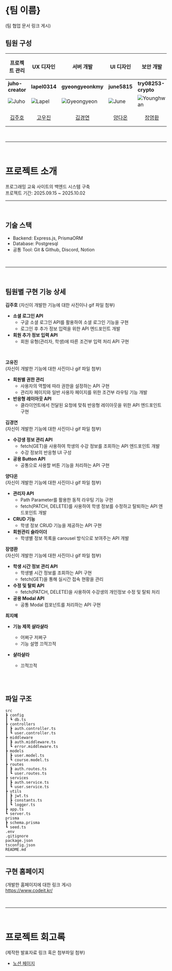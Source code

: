# {팀 이름}
(팀 협업 문서 링크 게시)
</br>

## 팀원 구성
| 프로젝트 관리 | UX 디자인 | 서버 개발 | UI 디자인 | 보안 개발 | 데이터 분석 |
|---------------------|---------------------------|---------------------|----------------|----------------|----------------|
| **juho-creator** | **lapel0314** | **gyeongyeonkmy** | **june5815** | **try08253-crypto** | **918-jihye** |
| ![Juho](https://avatars.githubusercontent.com/juho-creator) | ![Lapel](https://avatars.githubusercontent.com/lapel0314) | ![Gyeongyeon](https://avatars.githubusercontent.com/gyeongyeonkmy) | ![June](https://avatars.githubusercontent.com/june5815) | ![Younghwan](https://avatars.githubusercontent.com/try08253-crypto) | ![Jihye](https://avatars.githubusercontent.com/918-jihye) |
| <div align="center">[김주호](https://github.com/juho-creator)</div> | <div align="center">[고우진](https://github.com/lapel0314)</div> | <div align="center">[김경연](https://github.com/gyeongyeonkmy)</div> | <div align="center">[양다온](https://github.com/june5815)</div> | <div align="center">[장영환](https://github.com/try08253-crypto)</div> | <div align="center">[최지혜](https://github.com/918-jihye)</div> |


</br>

-------
</br>

# 프로젝트 소개
프로그래밍 교육 사이트의 백엔드 시스템 구축 </br>
프로젝트 기간: 2025.09.15 ~ 2025.10.02
</br>

----
</br>

## 기술 스택
- Backend: Express.js, PrismaORM
- Database: Postgresql
- 공통 Tool: Git & Github, Discord, Notion
</br>

----

</br>

## 팀원별 구현 기능 상세
**김주호**
(자신이 개발한 기능에 대한 사진이나 gif 파일 첨부)
</br>

- **소셜 로그인 API**
  - 구글 소셜 로그인 API를 활용하여 소셜 로그인 기능을 구현
  - 로그인 후 추가 정보 입력을 위한 API 엔드포인트 개발
- **회원 추가 정보 입력 API**
  - 회원 유형(관리자, 학생)에 따른 조건부 입력 처리 API 구현
</br>

**고유진** </br>
(자신이 개발한 기능에 대한 사진이나 gif 파일 첨부)

- **회원별 권한 관리**
  - 사용자의 역할에 따라 권한을 설정하는 API 구현
  - 관리자 페이지와 일반 사용자 페이지를 위한 조건부 라우팅 기능 개발
- **반응형 레이아웃 API**
  - 클라이언트에서 전달된 요청에 맞춰 반응형 레이아웃을 위한 API 엔드포인트 구현


**김경연** </br>
(자신이 개발한 기능에 대한 사진이나 gif 파일 첨부)

- **수강생 정보 관리 API**
  - fetch(GET)을 사용하여 학생의 수강 정보를 조회하는 API 엔드포인트 개발
  - 수강 정보의 반응형 UI 구성
- **공용 Button API**
  - 공통으로 사용할 버튼 기능을 처리하는 API 구현


**양다온** </br>
(자신이 개발한 기능에 대한 사진이나 gif 파일 첨부)

- **관리자 API**
  - Path Parameter를 활용한 동적 라우팅 기능 구현
  - fetch(PATCH, DELETE)를 사용하여 학생 정보를 수정하고 탈퇴하는 API 엔드포인트 개발
- **CRUD 기능**
  - 학생 정보 CRUD 기능을 제공하는 API 구현
- **회원관리 슬라이더**
  - 학생별 정보 목록을 carousel 방식으로 보여주는 API 개발

**장영환** </br>
(자신이 개발한 기능에 대한 사진이나 gif 파일 첨부)

- **학생 시간 정보 관리 API**
  - 학생별 시간 정보를 조회하는 API 구현
  - fetch(GET)을 통해 실시간 접속 현황을 관리
- **수정 및 탈퇴 API**
  - fetch(PATCH, DELETE)을 사용하여 수강생의 개인정보 수정 및 탈퇴 처리
- **공용 Modal API**
  - 공통 Modal 컴포넌트를 처리하는 API 구현

**최지혜**
- **기능 제목 샬라샬라**
  - 어쩌구 저쩌구
  - 기능 설명 끄적끄적
- **샬라샬라**
  - 끄적끄적
 
  </br></br>

## 파일 구조
```plaintext
src
┣ config
┃ ┗ db.ts
┣ controllers
┃ ┣ auth.controller.ts
┃ ┗ user.controller.ts
┣ middleware
┃ ┣ auth.middleware.ts
┃ ┗ error.middleware.ts
┣ models
┃ ┣ user.model.ts
┃ ┗ course.model.ts
┣ routes
┃ ┣ auth.routes.ts
┃ ┗ user.routes.ts
┣ services
┃ ┣ auth.service.ts
┃ ┗ user.service.ts
┣ utils
┃ ┣ jwt.ts
┃ ┣ constants.ts
┃ ┗ logger.ts
┣ app.ts
┗ server.ts
prisma
┣ schema.prisma
┗ seed.ts
.env
.gitignore
package.json
tsconfig.json
README.md
```

----

## 구현 홈페이지
(개발한 홈페이지에 대한 링크 게시) </br>
https://www.codeit.kr/

</br>

----

</br>

# 프로젝트 회고록 
(제작한 발표자료 링크 혹은 첨부파일 첨부)
- [노션 페이지](https://www.notion.so/1-2025-09-15-25ee9d59f596808f8dbde297962d624b)



